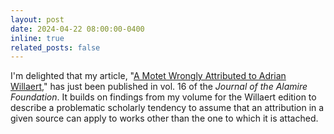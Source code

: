 ```yaml
---
layout: post
date: 2024-04-22 08:00:00-0400
inline: true
related_posts: false
---
```


I'm delighted that my article, "[A  Motet Wrongly Attributed to Adrian Willaert,](https://www.brepolsonline.net/doi/10.1484/J.JAF.5.137256)" has just been published in vol. 16 of the _Journal of the Alamire Foundation_. It builds on findings from my volume for the Willaert edition to describe a problematic scholarly tendency to assume that an attribution in a given source can apply to works other than the one to which it is attached.